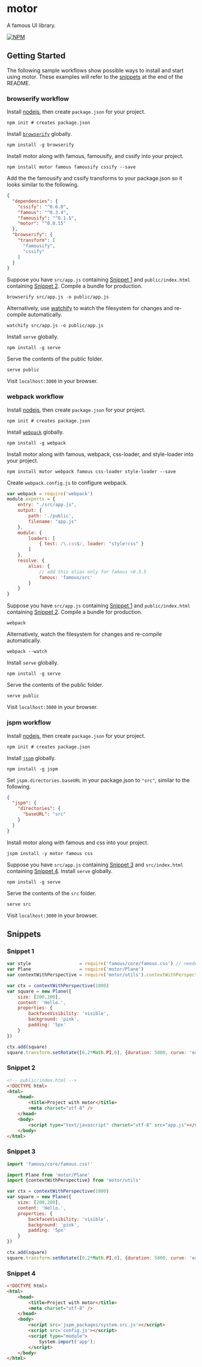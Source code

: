 motor
========

A famous UI library.

[![NPM](https://nodei.co/npm/motor.png)](https://nodei.co/npm/motor/)

Getting Started
---------------

The following sample workflows show possible ways to install and start using
motor. These examples will refer to the [snippets](#snippets) at the end of
the README.

### browserify workflow

Install [nodejs](http://nodejs.org), then create `package.json` for your
project.

```
npm init # creates package.json
```

Install [`browserify`](http://browserify.org) globally.

```
npm install -g browserify
```

Install motor along with famous, famousify, and cssify into your project.

```
npm install motor famous famousify cssify --save
```

Add the the famousify and cssify transforms to your package.json so it looks
similar to the following.

```json
{
  "dependencies": {
    "cssify": "^0.6.0",
    "famous": "^0.3.4",
    "famousify": "^0.1.5",
    "motor": "^0.0.15"
  },
  "browserify": {
    "transform": [
      "famousify",
      "cssify"
    ]
  }
}
```

Suppose you have `src/app.js` containing [Snippet 1](#snippet-1) and
`public/index.html` containing [Snippet 2](#snippet-2). Compile a bundle for
production.

```
browserify src/app.js -o public/app.js
```

Alternatively, use [watchify](https://github.com/substack/watchify) to watch
the filesystem for changes and re-compile automatically.

```
watchify src/app.js -o public/app.js
```

Install `serve` globally.

```
npm install -g serve
```

Serve the contents of the public folder.

```
serve public
```

Visit `localhost:3000` in your browser.

### webpack workflow

Install [nodejs](http://nodejs.org), then create `package.json` for your
project.

```
npm init # creates package.json
```

Install [`webpack`](http://webpack.github.io) globally.

```
npm install -g webpack
```

Install motor along with famous, webpack, css-loader, and style-loader into
your project.

```
npm install motor webpack famous css-loader style-loader --save
```

Create `webpack.config.js` to configure webpack.

```js
var webpack = require('webpack')
module.exports = {
    entry: "./src/app.js",
    output: {
        path: './public',
        filename: "app.js"
    },
    module: {
        loaders: [
            { test: /\.css$/, loader: "style!css" }
        ]
    },
    resolve: {
        alias: {
            // add this alias only for famous <0.3.5
            famous: 'famous/src'
        }
    }
}
```

Suppose you have `src/app.js` containing [Snippet 1](#snippet-1) and
`public/index.html` containing [Snippet 2](#snippet-2). Compile a bundle for
production.

```
webpack
```

Alternatively, watch the filesystem for changes and re-compile automatically.

```
webpack --watch
```

Install `serve` globally.

```
npm install -g serve
```

Serve the contents of the public folder.

```
serve public
```

Visit `localhost:3000` in your browser.

### jspm workflow

Install [nodejs](http://nodejs.org), then create `package.json` for your
project.

```
npm init # creates package.json
```

Install [`jspm`](http://jspm.io) globally.

```
npm install -g jspm
```

Set `jspm.directories.baseURL` in your package.json to `"src"`, similar to the
following.

```json
{
  "jspm": {
    "directories": {
      "baseURL": "src"
    }
  }
}
```

Install motor along with famous and css into your project.

```
jspm install -y motor famous css
```

Suppose you have `src/app.js` containing [Snippet 3](#snippet-3) and
`src/index.html` containing [Snippet 4](#snippet-4). Install `serve` globally.

```
npm install -g serve
```

Serve the contents of the `src` folder.

```
serve src
```

Visit `localhost:3000` in your browser.

Snippets
--------

### Snippet 1

```js
var style                  = require('famous/core/famous.css') // needed by famous
var Plane                  = require('motor/Plane')
var contextWithPerspective = require('motor/utils').contextWithPerspective

var ctx = contextWithPerspective(1000)
var square = new Plane({
    size: [200,200],
    content: 'Hello.',
    properties: {
        backfaceVisibility: 'visible',
        background: 'pink',
        padding: '5px'
    }
})

ctx.add(square)
square.transform.setRotate([0,2*Math.PI,0], {duration: 5000, curve: 'easeInOut'})
```

### Snippet 2

```html
<!-- public/index.html -->
<!DOCTYPE html>
<html>
    <head>
        <title>Project with motor</title>
        <meta charset="utf-8" />
    </head>
    <body>
        <script type="text/javascript" charset="utf-8" src="app.js"></script>
    </body>
</html>
```

### Snippet 3

```js
import 'famous/core/famous.css!'

import Plane from 'motor/Plane'
import {contextWithPerspective} from 'motor/utils'

var ctx = contextWithPerspective(1000)
var square = new Plane({
    size: [200,200],
    content: 'Hello.',
    properties: {
        backfaceVisibility: 'visible',
        background: 'pink',
        padding: '5px'
    }
})

ctx.add(square)
square.transform.setRotate([0,2*Math.PI,0], {duration: 5000, curve: 'easeInOut'})
```

### Snippet 4

```html
<!DOCTYPE html>
<html>
    <head>
        <title>Project with motor</title>
        <meta charset="utf-8" />
    </head>
    <body>
        <script src='jspm_packages/system.src.js'></script>
        <script src='config.js'></script>
        <script type="module">
            System.import('app');
        </script>
    </body>
</html>
```
